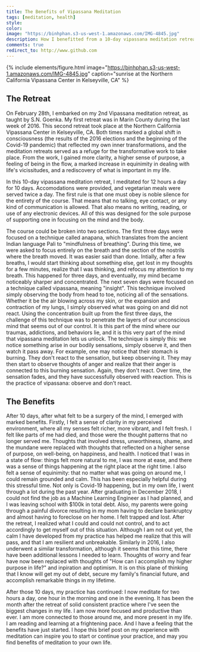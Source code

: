 ```yaml
---
title: The Benefits of Vipassana Meditation
tags: [meditation, health]
style: 
color: 
image: "https://binhphan.s3-us-west-1.amazonaws.com/IMG-4845.jpg"
description: How I benefitted from a 10-day vipassana meditation retreat.
comments: true
redirect_to: http://www.github.com
---
```


{% include elements/figure.html image="https://binhphan.s3-us-west-1.amazonaws.com/IMG-4845.jpg" caption="sunrise at the Northern California Vipassana Center in Kelseyville, CA" %}

## The Retreat

On February 28th, I embarked on my 2nd Vipassana meditation retreat, as taught by S.N. Goenka. My first retreat was in Marin County during the last week of 2016. This second retreat took place at the Northern California Vipassana Center in Kelseyville, CA. Both times marked a global shift in consciousness (the results of the 2016 elections and the beginning of the Covid-19 pandemic) that reflected my own inner transformations, and the meditation retreats served as a refuge for the transformative work to take place. From the work, I gained more clarity, a higher sense of purpose, a feeling of being in the flow, a marked increase in equinimity in dealing with life's vicissitudes, and a rediscovery of what is important in my life.

In this 10-day vipassana meditation retreat, I meditated for 12 hours a day for 10 days. Accomodations were provided, and vegetarian meals were served twice a day. The first rule is that one must obey is noble silence for the entirety of the course. That means that no talking, eye contact, or any kind of communication is allowed. That also means no writing, reading, or use of any electronic devices. All of this was designed for the sole purpose of supporting one in focusing on the mind and the body.

The course could be broken into two sections. The first three days were focused on a technique called anapana, which translates from the ancient Indian language Pali to "mindfulness of breathing". During this time, we were asked to focus entirely on the breath and the section of the nostrils where the breath moved. It was easier said than done. Intially, after a few breaths, I would start thinking about something else, get lost in my thoughts for a few minutes, realize that I was thinking, and refocus my attention to my breath. This happened for three days, and eventually, my mind became noticeably sharper and concentrated. The next seven days were focused on a technique called vipassana, meaning "insight". This technique involved simply observing the body from head to toe, noticing all of the sensations. Whether it be the air blowing across my skin, or the expansion and contraction of my lungs, I simply observed what was going on and did not react. Using the concentration built up from the first three days, the challenge of this technique was to penetrate the layers of our unconscious mind that seems out of our control. It is this part of the mind where our traumas, addictions, and behaviors lie, and it is this very part of the mind that vipassana meditation lets us unlock. The technique is simply this: we notice something arise in our bodily sensations, simply observe it, and then watch it pass away. For example, one may notice that their stomach is burning. They don't react to the sensation, but keep observing it. They may then start to observe thoughts of anger and realize that their anger is connected to this burning sensation. Again, they don't react. Over time, the sensation fades, and they have successfully observed with reaction. This is the practice of vipassana: observe and don't react.

## The Benefits

After 10 days, after what felt to be a surgery of the mind, I emerged with marked benefits. Firstly, I felt a sense of clarity in my perceived environment, where all my senses felt richer, more vibrant, and I felt fresh. I felt like parts of me had died, and those were the thought patterns that no longer served me. Thoughts that involved stress, unworthiness, shame, and the mundane were replaced with thoughts that reflected on a higher sense of purpose, on well-being, on happiness, and health. I noticed that I was in a state of flow: things felt more natural to me, I was more at ease, and there was a sense of things happening at the right place at the right time. I also felt a sense of equinimity: that no matter what was going on around me, I could remain grounded and calm. This has been especially helpful during this stressful time. Not only is Covid-19 happening, but in my own life, I went through a lot during the past year. After graduating in December 2018, I could not find the job as a Machine Learning Engineer as I had planned, and I was leaving school with $100k in total debt. Also, my parents were going through a painful divorce resulting in my mom having to declare bankruptcy and almost having to foreclose on her home. I felt trapped and lost. After the retreat, I realized what I could and could not control, and to act accordingly to get myself out of this situation. Although I am not out yet, the calm I have developed from my practice has helped me realize that this will pass, and that I am resilient and unbreakable. Similarly in 2016, I also underwent a similar transformation, although it seems that this time, there have been additional lessons I needed to learn. Thoughts of worry and fear have now been replaced with thoughts of "How can I accomplish my higher purpose in life?" and inpiration and optimism. It is on this plane of thinking that I know will get my out of debt, secure my family's financial future, and accomplish remarkable things in my lifetime.

After those 10 days, my practice has continued: I now meditate for two hours a day, one hour in the morning and one in the evening. It has been the month after the retreat of solid consistent practice where I've seen the biggest changes in my life. I am now more focused and productive than ever. I am more connected to those around me, and more present in my life. I am reading and learning at a frightening pace. And I have a feeling that the benefits have just started. I hope this brief post on my experience with meditation can inspire you to start or continue your practice, and may you find benefits of meditation to your own life.